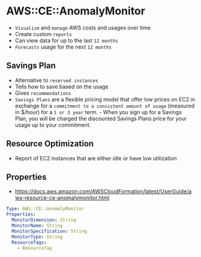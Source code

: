 # AWS::CE::AnomalyMonitor

- `Visualize` and `manage` AWS costs and usages over time
- Create custom `reports`
- Can view data for up to the last `12 months`
- `Forecasts` usage for the next `12 months`

## Savings Plan

- Alternative to `reserved instances`
- Tells how to save based on the usage
- Gives `recommendations`
- `Savings Plans` are a flexible pricing model that offer low prices on EC2 in exchange for a `commitment to a consistent amount of usage` (measured in $/hour) for a `1 or 3 year` term. - When you sign up for a Savings Plan, you will be charged the discounted Savings Plans price for your usage up to your commitment.

## Resource Optimization

- Report of EC2 instances that are either idle or have low utilization

## Properties

- <https://docs.aws.amazon.com/AWSCloudFormation/latest/UserGuide/aws-resource-ce-anomalymonitor.html>

```yaml
Type: AWS::CE::AnomalyMonitor
Properties:
  MonitorDimension: String
  MonitorName: String
  MonitorSpecification: String
  MonitorType: String
  ResourceTags:
    - ResourceTag
```
